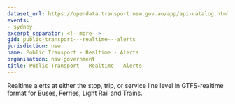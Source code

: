 ```yaml
---
dataset_url: https://opendata.transport.nsw.gov.au/app/api-catalog.html
events:
- sydney
excerpt_separator: <!--more-->
gid: public-transport---realtime---alerts
jurisdiction: nsw
name: Public Transport - Realtime - Alerts
organisation: nsw-government
title: Public Transport - Realtime - Alerts
---
```


Realtime alerts at either the stop, trip, or service line level in GTFS-realtime format for Buses, Ferries, Light Rail and Trains.